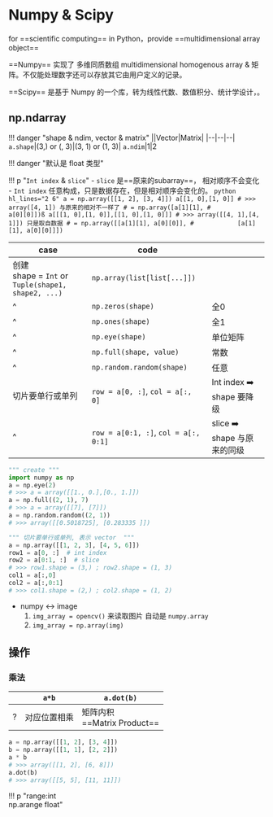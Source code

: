 # Numpy & Scipy

for ==scientific computing==  in Python，provide ==multidimensional array object==

==Numpy== 实现了 多维同质数组 multidimensional homogenous array & 矩阵。不仅能处理数字还可以存放其它由用户定义的记录。

==Scipy== 是基于 Numpy 的一个库，转为线性代数、数值积分、统计学设计，。

## np.ndarray

!!! danger "shape & ndim, vector & matrix"
    ||Vector|Matrix|
    |--|--|--|
    `a.shape`|(3,) or (, 3)|(3, 1) or (1, 3)|
    `a.ndim`|1|2

!!! danger "默认是 float 类型"

!!! p "`Int index` & `slice`"
    - `slice`
        是==原来的subarray==， 相对顺序不会变化
    - `Int index`
        任意构成，只是数据存在，但是相对顺序会变化的。
    ```python hl_lines="2 6"
    a = np.array([[1, 2], [3, 4]])
    a[[1, 0],[1, 0]]
    # >>> array([4, 1]) 与原来的相对不一样了
    # = np.array([a[1][1],
    #             a[0][0]])ß
    a[[[1, 0],[1, 0]],[[1, 0],[1, 0]]]
    # >>> array([[4, 1],[4, 1]]) 只是取自数据
    # = np.array([[a[1][1], a[0][0]],
    #            [a[1][1], a[0][0]]])
    ```

|case|code||
|--|--|--|
|创建<br> shape = `Int` or <br>`Tuple(shape1, shape2, ...)` |`np.array(list[list[...]])`||
|^|`np.zeros(shape)`|全0|
|^|`np.ones(shape)`|全1|
|^|`np.eye(shape)`|单位矩阵|
|^|`np.full(shape, value)`|常数|
|^|`np.random.random(shape)`|任意|
|切片要单行或单列|`row = a[0, :]`, `col = a[:, 0]`|Int index ➡️ shape 要降级|
|^|`row = a[0:1, :]`, `col = a[:, 0:1]`| slice ➡️ shape 与原来的同级|

```python
""" create """
import numpy as np
a = np.eye(2)
# >>> a = array([[1., 0.],[0., 1.]])
a = np.full((2, 1), 7)
# >>> a = array([[7], [7]])
a = np.random.random((2, 1))
# >>> array([[0.5018725], [0.283335 ]])

""" 切片要单行或单列, 表示 vector  """
a = np.array([[1, 2, 3], [4, 5, 6]])
row1 = a[0, :]  # int index
row2 = a[0:1, :]  # slice
# >>> row1.shape = (3,) ; row2.shape = (1, 3)
col1 = a[:,0]
col2 = a[:,0:1]
# >>> col1.shape = (2,) ; col2.shape = (1, 2)
```

- numpy ↔️ image
    1. `img_array = opencv()` 来读取图片 自动是 `numpy.array`
    2. `img_array = np.array(img)`

## 操作

### 乘法

||`a*b`|`a.dot(b)`|
|--|--|--|
|?|对应位置相乘|矩阵内积<br> ==Matrix Product==|

```python
a = np.array([[1, 2], [3, 4]])
b = np.array([[1, 1], [2, 2]])
a * b 
# >>> array([[1, 2], [6, 8]])
a.dot(b)
# >>> array([[5, 5], [11, 11]])
```

!!! p "range:int  <br> np.arange float"

